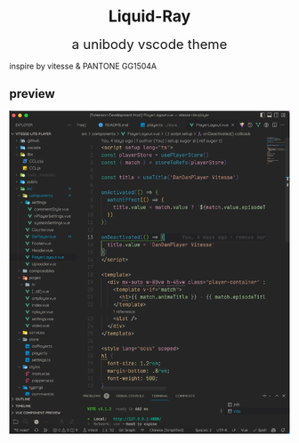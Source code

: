 <h1 style="text-align: center;">Liquid-Ray</h1>

<div style="text-align: center;margin: 1rem;font-size: 1.5rem">a unibody vscode theme</div>

inspire by vitesse & PANTONE GG1504A

## preview

![preview](images/Liquid-Ray-preview.webp)
